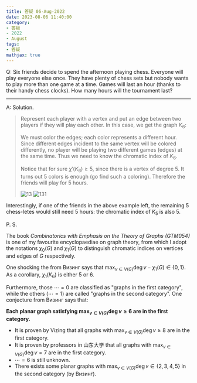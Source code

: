 ```yaml
---
title: 答疑 06-Aug-2022
date: 2023-08-06 11:40:00
category: 
- 答疑
- 2022
- August
tags: 
- 答疑
mathjax: true
---
```


Q: Six friends decide to spend the afternoon playing chess. Everyone will play everyone else once. They have plenty of chess sets but nobody wants to play more than one game at a time. Games will last an hour (thanks to their handy chess clocks). How many hours will the tournament last?

***

A: Solution.

> Represent each player with a vertex and put an edge between two players if they will play each other. In this case, we get the graph $K_6$:
>
>
> We must color the edges; each color represents a different hour. Since different edges incident to the same vertex will be colored differently, no player will be playing two different games (edges) at the same time. Thus we need to know the chromatic index of $K_6$.
>
> Notice that for sure $χ'(K_6)≥5$, since there is a vertex of degree 5. It turns out 5 colors is enough (go find such a coloring). Therefore the friends will play for 5 hours.
>
> ![13](https://czhang271828.github.io/QnA/q/13.svg) ![131](https://czhang271828.github.io/QnA/q/131.svg)

Interestingly, if one of the friends in the above example left, the remaining 5 chess-letes would still need 5 hours: the chromatic index of $K_5$ is also 5.

P. S.

The book *Combinatorics with Emphasis on the Theory of Graphs (GTM054)* is one of my favourite encyclopaediae on graph theory, from which I adopt the notations $\chi_0(G)$ and $\chi_1(G)$ to distinguish chromatic indices on vertices and edges of $G$ respectively.

One shocking the from Визинг says that $\max_{v\in V(G)}\deg v -\chi_1(G)\in \{0,1\}$. As a corollary, $\chi_1(K_6)$ is either $5$ or $6$.

Furthermore, those $\cdots =0$ are classified as "graphs in the first category", while the others ($\cdots =1$) are called "graphs in the second category". One conjecture from Визинг says that:

**Each planar graph satisfying $\max_{v\in V(G)}\deg v\geq 6$ are in the first category.**

- It is proven by Vizing that all graphs with $\max_{v\in V(G)}\deg v\geq 8$ are in the first category.
- It is proven by professors in 山东大学 that all graphs with $\max_{v\in V(G)}\deg v= 7$ are in the first category.
- $\cdots =6$ is still unknown.
- There exists some planar graphs with $\max_{v\in V(G)}\deg v\in\{2,3,4,5\}$ in the second category (by Визинг).

